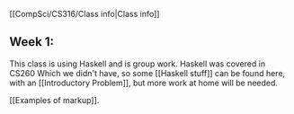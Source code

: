 [[CompSci/CS316/Class info|Class info]]

## Week 1:

This class is using Haskell and is group work. Haskell was covered in CS260 Which we didn't have, so some [[Haskell stuff]] can be found here, with an [[Introductory Problem]], but more work at home will be needed.

[[Examples of markup]].